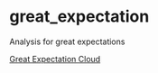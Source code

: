 # great_expectation
Analysis for great expectations

[Great Expectation Cloud](https://app.greatexpectations.io/organizations/lowes/data-assets)